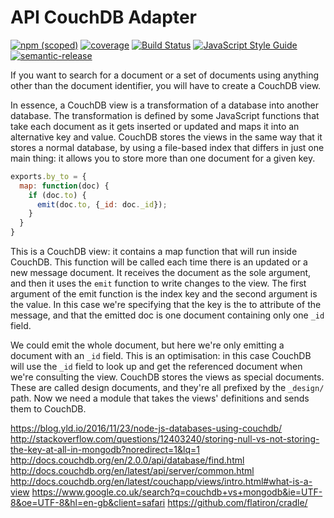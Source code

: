 # API CouchDB Adapter

[![npm (scoped)](https://img.shields.io/npm/v/@dadi/api-couchdb.svg?maxAge=10800&style=flat-square)](https://www.npmjs.com/package/@dadi/api-couchdb)
[![coverage](https://img.shields.io/badge/coverage-65%25-yellow.svg?style=flat-square)](https://github.com/dadi/api-couchdb)
[![Build Status](https://travis-ci.org/dadi/api-couchdb.svg?branch=master)](https://travis-ci.org/dadi/api-couchdb)
[![JavaScript Style Guide](https://img.shields.io/badge/code%20style-standard-brightgreen.svg?style=flat-square)](http://standardjs.com/)
[![semantic-release](https://img.shields.io/badge/%20%20%F0%9F%93%A6%F0%9F%9A%80-semantic--release-e10079.svg?style=flat-square)](https://github.com/semantic-release/semantic-release)


If you want to search for a document or a set of documents using anything other
than the document identifier, you will have to create a CouchDB view.

In essence, a CouchDB view is a transformation of a database into another database. The transformation is defined by some JavaScript functions that take each document as it gets inserted or updated and maps it into an alternative key and value. CouchDB stores the views in the same way that it stores a normal database, by using a file-based index that differs in just one main thing: it allows you to store more than one document for a given key.

```js
exports.by_to = {  
  map: function(doc) {
    if (doc.to) {
      emit(doc.to, {_id: doc._id});
    }
  }
}
```

This is a CouchDB view: it contains a map function that will run inside CouchDB. This function will be called each time there is an updated or a new message document. It receives the document as the sole argument, and then it uses the `emit` function to write changes to the view. The first argument of the emit function is the index key and the second argument is the value. In this case we're specifying that the key is the to attribute of the message, and that the emitted doc is one document containing only one `_id` field.

We could emit the whole document, but here we're only emitting a document with an `_id` field. This is an optimisation: in this case CouchDB will use the `_id` field to look up and get the referenced document when we're consulting the view.
CouchDB stores the views as special documents. These are called design documents, and they're all prefixed by the `_design/` path. Now we need a module that takes the views' definitions and sends them to CouchDB.



https://blog.yld.io/2016/11/23/node-js-databases-using-couchdb/
http://stackoverflow.com/questions/12403240/storing-null-vs-not-storing-the-key-at-all-in-mongodb?noredirect=1&lq=1
http://docs.couchdb.org/en/2.0.0/api/database/find.html
http://docs.couchdb.org/en/latest/api/server/common.html
http://docs.couchdb.org/en/latest/couchapp/views/intro.html#what-is-a-view
https://www.google.co.uk/search?q=couchdb+vs+mongodb&ie=UTF-8&oe=UTF-8&hl=en-gb&client=safari
https://github.com/flatiron/cradle/
